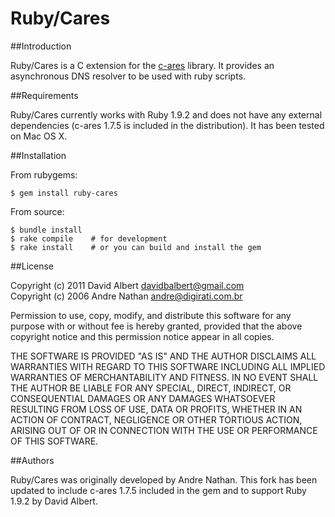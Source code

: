 Ruby/Cares
==========

##Introduction

Ruby/Cares is a C extension for the
[c-ares](http://daniel.haxx.se/projects/c-ares/) library. It provides an
asynchronous DNS resolver to be used with ruby scripts.


##Requirements

Ruby/Cares currently works with Ruby 1.9.2 and does not have any external
dependencies (c-ares 1.7.5 is included in the distribution). It has been tested
on Mac OS X.

##Installation

From rubygems:

```
$ gem install ruby-cares
```

From source:
```
$ bundle install
$ rake compile    # for development
$ rake install    # or you can build and install the gem
```

##License

Copyright (c) 2011 David Albert davidbalbert@gmail.com  
Copyright (c) 2006 Andre Nathan andre@digirati.com.br

Permission to use, copy, modify, and distribute this software for any
purpose with or without fee is hereby granted, provided that the above
copyright notice and this permission notice appear in all copies.

THE SOFTWARE IS PROVIDED "AS IS" AND THE AUTHOR DISCLAIMS ALL WARRANTIES
WITH REGARD TO THIS SOFTWARE INCLUDING ALL IMPLIED WARRANTIES OF
MERCHANTABILITY AND FITNESS. IN NO EVENT SHALL THE AUTHOR BE LIABLE FOR
ANY SPECIAL, DIRECT, INDIRECT, OR CONSEQUENTIAL DAMAGES OR ANY DAMAGES
WHATSOEVER RESULTING FROM LOSS OF USE, DATA OR PROFITS, WHETHER IN AN
ACTION OF CONTRACT, NEGLIGENCE OR OTHER TORTIOUS ACTION, ARISING OUT OF
OR IN CONNECTION WITH THE USE OR PERFORMANCE OF THIS SOFTWARE.


##Authors

Ruby/Cares was originally developed by Andre Nathan. This fork has been updated
to include c-ares 1.7.5 included in the gem and to support Ruby 1.9.2 by David
Albert.

